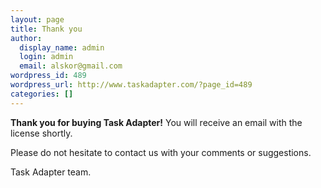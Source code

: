 ```yaml
---
layout: page
title: Thank you
author:
  display_name: admin
  login: admin
  email: alskor@gmail.com
wordpress_id: 489
wordpress_url: http://www.taskadapter.com/?page_id=489
categories: []
---
```


**Thank you for buying Task Adapter!**
You will receive an email with the license shortly.

Please do not hesitate to contact us with your comments or suggestions.

Task Adapter team.

<!-- Google Code for purchase Conversion Page --><br />
<script type="text/javascript"><br />
/* <![CDATA[ */<br />
var google_conversion_id = 989848725;<br />
var google_conversion_language = "en";<br />
var google_conversion_format = "3";<br />
var google_conversion_color = "ffffff";<br />
var google_conversion_label = "J684CPOcvgQQlcn_1wM";<br />
var google_conversion_value = 350;<br />
/* ]]> */<br />
</script><br />
<script type="text/javascript" src="http://www.googleadservices.com/pagead/conversion.js"><br />
</script></p>
<noscript>
<div style="display:inline;">
<img height="1" width="1" style="border-style:none;" alt="" src="http://www.googleadservices.com/pagead/conversion/989848725/?value=350&amp;label=J684CPOcvgQQlcn_1wM&amp;guid=ON&amp;script=0"/><br />
</div><br />
</noscript>
